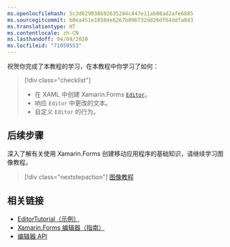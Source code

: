 ```yaml
---
ms.openlocfilehash: 5c3d829038692635284c447e11ab08ad2afe6885
ms.sourcegitcommit: b0ea451e18504e6267b896732dd26df64ddfa843
ms.translationtype: HT
ms.contentlocale: zh-CN
ms.lasthandoff: 04/09/2020
ms.locfileid: "71059553"
---
```

祝贺你完成了本教程的学习，在本教程中你学习了如何：

> [!div class="checklist"]
>
> - 在 XAML 中创建 Xamarin.Forms [`Editor`](xref:Xamarin.Forms.Editor)。
> - 响应 `Editor` 中更改的文本。
> - 自定义 `Editor` 的行为。

## <a name="next-steps"></a>后续步骤

深入了解有关使用 Xamarin.Forms 创建移动应用程序的基础知识，请继续学习图像教程。

> [!div class="nextstepaction"]
> [图像教程](~/get-started/tutorials/image/index.yml)

## <a name="related-links"></a>相关链接

- [EditorTutorial（示例）](https://docs.microsoft.com/samples/xamarin/xamarin-forms-samples/getstarted-tutorials-editortutorial/)
- [Xamarin.Forms 编辑器（指南）](~/xamarin-forms/user-interface/text/editor.md)
- [编辑器 API](xref:Xamarin.Forms.Editor)
